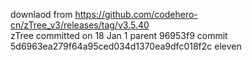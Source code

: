 downlaod from  https://github.com/codehero-cn/zTree_v3/releases/tag/v3.5.40    
zTree committed on 18 Jan  1 parent 96953f9 commit 5d6963ea279f64a95ced034d1370ea9dfc018f2c
eleven
